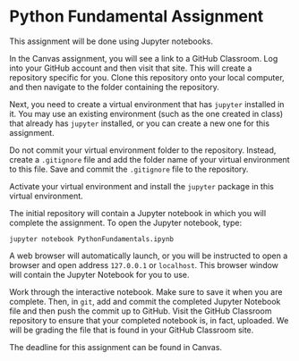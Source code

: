 # Python Fundamental Assignment

This assignment will be done using Jupyter notebooks.

In the Canvas assignment, you will see a link to a GitHub Classroom.  Log into 
your GitHub account and then visit that site.  This will create a repository 
specific for you.  Clone this repository onto your local computer, and then
navigate to the folder containing the repository.

Next, you need to create a virtual environment that has `jupyter` installed
in it.  You may use an existing environment (such as the one created in class)
that already has `jupyter` installed, or you can create a new one for this
assignment.  

Do not commit your virtual environment folder to the repository.  Instead, 
create a `.gitignore` file and add the folder name of your virtual environment 
to this file.  Save and commit the `.gitignore` file to the repository.  

Activate your virtual environment and install the `jupyter` package in this 
virtual environment.

The initial repository will contain a Jupyter notebook in which you will
complete the assignment.  To open the Jupyter notebook, type:

```
jupyter notebook PythonFundamentals.ipynb
```
A web browser will automatically launch, or you will be instructed to open a
browser and open address `127.0.0.1` or `localhost`.  This browser window
will contain the Jupyter Notebook for you to use.

Work through the interactive notebook.  Make sure to save it when you are
complete.  Then, in `git`, add and commit the completed Jupyter Notebook file
and then push the commit up to GitHub.  Visit the GitHub Classroom repository
to ensure that your completed notebook is, in fact, uploaded.  We will be 
grading the file that is found in your GitHub Classroom site.

The deadline for this assignment can be found in Canvas.
